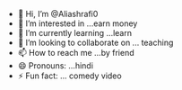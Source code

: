 - 👋 Hi, I’m @Aliashrafi0
- 👀 I’m interested in ...earn money 
- 🌱 I’m currently learning ...learn
- 💞️ I’m looking to collaborate on ... teaching 
- 📫 How to reach me ...by friend 
- 😄 Pronouns: ...hindi
- ⚡ Fun fact: ... comedy video 

<!---
Aliashrafi0/Aliashrafi0 is a ✨ special ✨ repository because its `README.md` (this file) appears on your GitHub profile.
You can click the Preview link to take a look at your changes.
--->
